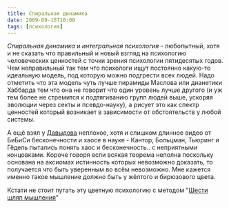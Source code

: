 ```yaml
---
title: Спиральная динамика
date: 2009-09-15T10:00
tags: [психология]
---
```


_Спиральная динамика_ и _интегральная психология_ - любопытный, хотя и не сказать что правильный и новый взгляд на психологию человеческих ценностей с точки зрения психологии пятидесятых годов. Чем неправильный так тем что психологи ищут постоянно какую-то идеальную модель, под которую можно подгрести всех людей. Надо отметить что эта модель чуть лучше пирамиды Маслова или дианетики Хаббарда тем что она не говорит что один уровень лучше другого (и уж тем более не стремится к подтягиванию групп людей выше, ускоряя эволюции через секты и псевдо-науку), а рисует это как спектр ценностей который возникает в зависимости от обстоятельств у любой системы.

А ещё взял у [Давыдова](http://davydov.blogspot.com/) неплохое, хотя и слишком длинное видео от БиБиСи бесконечности и хаосе в науке - Кантор, Больцман, Тьюринг и Гёдель пытались понять хаос и бесконечность.. с неприятными концовками. Короче говоря если всякая теорема неполна поскольку основана на аксиомах истинность которых невозможно доказать, то получается что быть уверенным во всём невозможно. Мне кажется именно такое мышление должно быть у жёлтого и бирюзового цвета.

Кстати не стоит путать эту цветную психологию с методом "[Шести шляп мышления](http://kolesnik.ru/2005/de-bono-six-hats/)"